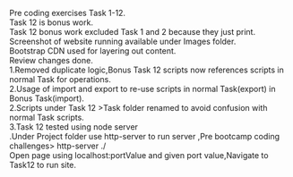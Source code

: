 Pre coding exercises Task 1-12.\
Task 12 is bonus work.\
Task 12 bonus work excluded Task 1 and 2 because they just print.\
Screenshot of website running available under Images folder.\
Bootstrap CDN used for layering out content.\
Review changes done.\
1.Removed duplicate logic,Bonus Task 12 scripts now references scripts in normal Task for operations.\
2.Usage of import and export to re-use scripts in normal Task(export) in Bonus Task(import).\
2.Scripts under Task 12 >Task folder renamed to avoid confusion with normal Task scripts.\
3.Task 12 tested using node server\
.Under Project folder use http-server to run server ,Pre bootcamp coding challenges> http-server ./ \
Open page using localhost:portValue and given port value,Navigate to Task12 to run site.



